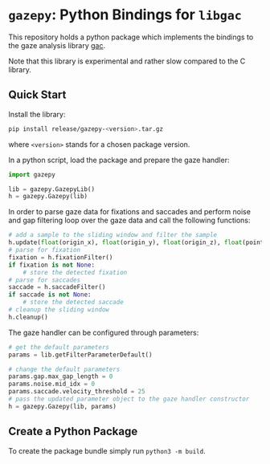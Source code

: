 # `gazepy`: Python Bindings for `libgac`

This repository holds a python package which implements the bindings to the gaze analysis library [gac](http://phhum-a209-cp.unibe.ch:10012/LIB/LIB-gaze_analysis_c).

Note that this library is experimental and rather slow compared to the C library.

## Quick Start

Install the library:
```sh
pip install release/gazepy-<version>.tar.gz
```
where `<version>` stands for a chosen package version.

In a python script, load the package and prepare the gaze handler:

```py
import gazepy

lib = gazepy.GazepyLib()
h = gazepy.Gazepy(lib)
```

In order to parse gaze data for fixations and saccades and perform noise and gap filtering loop over the gaze data and call the following functions:
```py
# add a sample to the sliding window and filter the sample
h.update(float(origin_x), float(origin_y), float(origin_z), float(point_x), float(point_y), float(point_z), float(timestamp))
# parse for fixation
fixation = h.fixationFilter()
if fixation is not None:
    # store the detected fixation
# parse for saccades
saccade = h.saccadeFilter()
if saccade is not None:
    # store the detected saccade
# cleanup the sliding window
h.cleanup()
```

The gaze handler can be configured through parameters:

```py
# get the default parameters
params = lib.getFilterParameterDefault()

# change the default parameters
params.gap.max_gap_length = 0
params.noise.mid_idx = 0
params.saccade.velocity_threshold = 25
# pass the updated parameter object to the gaze handler constructor
h = gazepy.Gazepy(lib, params)
```

## Create a Python Package

To create the package bundle simply run `python3 -m build`.
